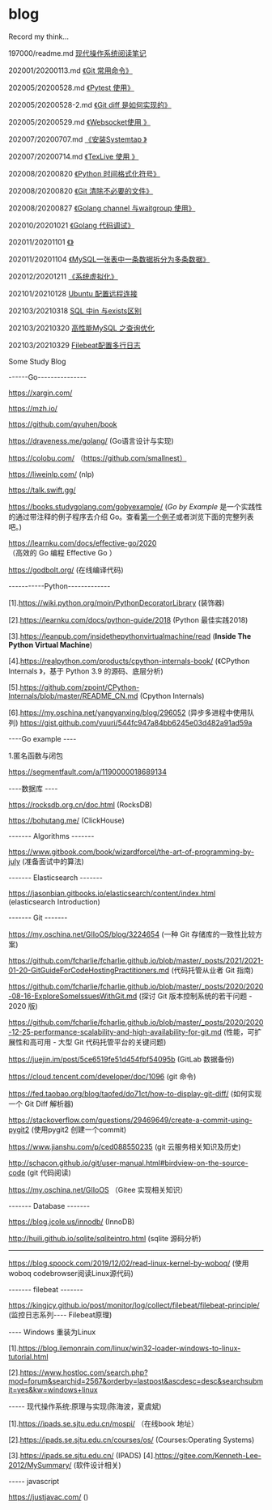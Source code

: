 # blog
Record my think...



197000/readme.md [现代操作系统阅读笔记](197000/readme.md)

202001/20200113.md [《Git 常用命令》](202001/20200113.md)

202005/20200528.md [《Pytest 使用》](202005/20200528.md)

202005/20200528-2.md [《Git diff 是如何实现的》](202005/20200528-2.md)

202005/20200529.md [《Websocket使用 》](202005/20200529.md)

202007/20200707.md [《安装Systemtap 》](202007/20200707.md)

202007/20200714.md [《TexLive 使用 》](202007/20200714.md)

202008/20200820 [《Python 时间格式化符号》](202008/20200820.md) 

202008/20200820 [《Git 清除不必要的文件》](202008/20200820-2.md)

202008/20200827 [《Golang channel 与waitgroup 使用》](202008/20200827.md)

202010/20201021 [《Golang 代码调试》](202010/20201021.md)

202011/20201101 [《》](202011/20201101.md)

202011/20201104  [《MySQL一张表中一条数据拆分为多条数据》](202011/20201104.md)

202012/20201211  [《系统虚拟化》](202012/20201211.md)

202101/20210128  [Ubuntu 配置远程连接](202101/20210128.md)

202103/20210318  [SQL 中in 与exists区别](202103/20210318.md)

202103/20210320  [高性能MySQL 之查询优化](202103/20210320.md)

202103/20210329  [Filebeat配置多行日志](202103/20210329.md)







Some Study Blog 

------Go---------------

https://xargin.com/

https://mzh.io/

https://github.com/qyuhen/book

https://draveness.me/golang/ (Go语言设计与实现)



https://colobu.com/ （https://github.com/smallnest）

https://liweinlp.com/ (nlp)



https://talk.swift.gg/



https://books.studygolang.com/gobyexample/ (*Go by Example* 是一个实践性的通过带注释的例子程序去介绍 Go。查看[第一个例子](https://books.studygolang.com/gobyexample/hello-world/)或者浏览下面的完整列表吧。)

https://learnku.com/docs/effective-go/2020 （高效的 Go 编程 Effective Go ）



https://godbolt.org/ (在线编译代码)



-----------Python-------------

[1].https://wiki.python.org/moin/PythonDecoratorLibrary (装饰器)

[2].https://learnku.com/docs/python-guide/2018 (Python 最佳实践2018)

[3].https://leanpub.com/insidethepythonvirtualmachine/read (**Inside The Python Virtual Machine**)

[4].https://realpython.com/products/cpython-internals-book/ (《CPython Internals 》，基于 Python 3.9 的源码、底层分析)

[5].https://github.com/zpoint/CPython-Internals/blob/master/README_CN.md (Cpython Internals)

[6].https://my.oschina.net/yangyanxing/blog/296052  (异步多进程中使用队列)   https://gist.github.com/yuuri/544fc947a84bb6245e03d482a91ad59a





----Go example ----

1.匿名函数与闭包

https://segmentfault.com/a/1190000018689134

----数据库 ---- 

https://rocksdb.org.cn/doc.html (RocksDB)

https://bohutang.me/  (ClickHouse)



------- Algorithms -------

https://www.gitbook.com/book/wizardforcel/the-art-of-programming-by-july  (准备面试中的算法)

------- Elasticsearch  -------

https://jasonbian.gitbooks.io/elasticsearch/content/index.html (elasticsearch Introduction)

------- Git  -------

https://my.oschina.net/GIIoOS/blog/3224654 (一种 Git 存储库的一致性比较方案)

https://github.com/fcharlie/fcharlie.github.io/blob/master/_posts/2021/2021-01-20-GitGuideForCodeHostingPractitioners.md (代码托管从业者 Git 指南)

https://github.com/fcharlie/fcharlie.github.io/blob/master/_posts/2020/2020-08-16-ExploreSomeIssuesWithGit.md (探讨 Git 版本控制系统的若干问题 - 2020 版)

https://github.com/fcharlie/fcharlie.github.io/blob/master/_posts/2020/2020-12-25-performance-scalability-and-high-availability-for-git.md (性能，可扩展性和高可用 - 大型 Git 代码托管平台的关键问题) 

https://juejin.im/post/5ce6519fe51d454fbf54095b (GitLab 数据备份)

https://cloud.tencent.com/developer/doc/1096 (git 命令)

https://fed.taobao.org/blog/taofed/do71ct/how-to-display-git-diff/ (如何实现一个 Git Diff 解析器)

https://stackoverflow.com/questions/29469649/create-a-commit-using-pygit2 (使用pygit2 创建一个commit)

https://www.jianshu.com/p/ced088550235 (git 云服务相关知识及历史)

http://schacon.github.io/git/user-manual.html#birdview-on-the-source-code (git 代码阅读)



https://my.oschina.net/GIIoOS （Gitee 实现相关知识）

------- Database  -------

https://blog.jcole.us/innodb/ (InnoDB)

http://huili.github.io/sqlite/sqliteintro.html (sqlite 源码分析)



---------------------------------------

https://blog.spoock.com/2019/12/02/read-linux-kernel-by-woboq/  (使用woboq codebrowser阅读Linux源代码)



------- filebeat  -------


https://kingjcy.github.io/post/monitor/log/collect/filebeat/filebeat-principle/ (监控日志系列---- Filebeat原理)



---- Windows 重装为Linux

[1].https://blog.ilemonrain.com/linux/win32-loader-windows-to-linux-tutorial.html

[2].https://www.hostloc.com/search.php?mod=forum&searchid=2567&orderby=lastpost&ascdesc=desc&searchsubmit=yes&kw=windows+linux





----- 现代操作系统:原理与实现(陈海波，夏虞斌)

[1].https://ipads.se.sjtu.edu.cn/mospi/ （在线book 地址）

[2].https://ipads.se.sjtu.edu.cn/courses/os/ (Courses:Operating Systems)

[3].https://ipads.se.sjtu.edu.cn/ (IPADS)
[4].https://gitee.com/Kenneth-Lee-2012/MySummary/ (软件设计相关)





----- javascript

https://justjavac.com/ ()










